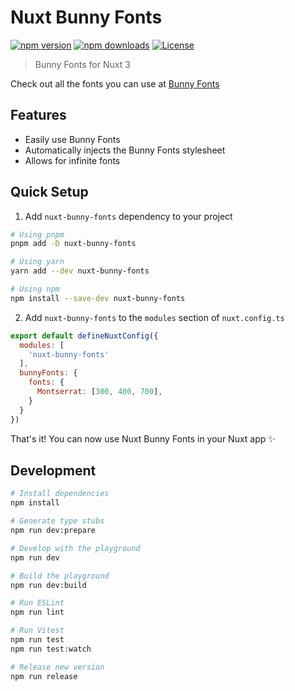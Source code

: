 <!--
Get your module up and running quickly.

Find and replace all on all files (CMD+SHIFT+F):
- Name: Nuxt Bunny Fonts
- Package name: nuxt-bunny-fonts
- Description: Bunny Fonts for Nuxt 3
-->

# Nuxt Bunny Fonts

[![npm version][npm-version-src]][npm-version-href]
[![npm downloads][npm-downloads-src]][npm-downloads-href]
[![License][license-src]][license-href]

> Bunny Fonts for Nuxt 3

Check out all the fonts you can use at [Bunny Fonts](https://fonts.bunny.net/)

## Features

<!-- Highlight some of the features your module provide here -->
- Easily use Bunny Fonts
- Automatically injects the Bunny Fonts stylesheet
- Allows for infinite fonts


## Quick Setup

1. Add `nuxt-bunny-fonts` dependency to your project

```bash
# Using pnpm
pnpm add -D nuxt-bunny-fonts

# Using yarn
yarn add --dev nuxt-bunny-fonts

# Using npm
npm install --save-dev nuxt-bunny-fonts
```

2. Add `nuxt-bunny-fonts` to the `modules` section of `nuxt.config.ts`

```js
export default defineNuxtConfig({
  modules: [
    'nuxt-bunny-fonts'
  ],
  bunnyFonts: {
    fonts: {
      Montserrat: [300, 400, 700],
    }
  }
})
```

That's it! You can now use Nuxt Bunny Fonts in your Nuxt app ✨

## Development

```bash
# Install dependencies
npm install

# Generate type stubs
npm run dev:prepare

# Develop with the playground
npm run dev

# Build the playground
npm run dev:build

# Run ESLint
npm run lint

# Run Vitest
npm run test
npm run test:watch

# Release new version
npm run release
```

<!-- Badges -->
[npm-version-src]: https://img.shields.io/npm/v/nuxt-bunny-fonts/latest.svg?style=flat&colorA=18181B&colorB=28CF8D
[npm-version-href]: https://npmjs.com/package/nuxt-bunny-fonts

[npm-downloads-src]: https://img.shields.io/npm/dm/nuxt-bunny-fonts.svg?style=flat&colorA=18181B&colorB=28CF8D
[npm-downloads-href]: https://npmjs.com/package/nuxt-bunny-fonts

[license-src]: https://img.shields.io/npm/l/nuxt-bunny-fonts.svg?style=flat&colorA=18181B&colorB=28CF8D
[license-href]: https://npmjs.com/package/nuxt-bunny-fonts
